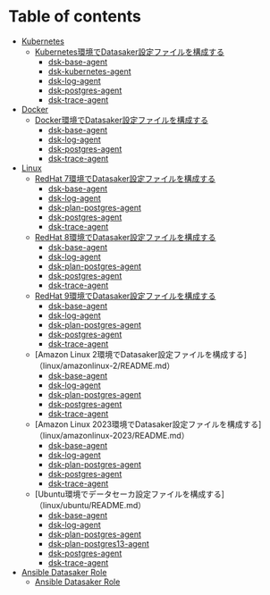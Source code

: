 # Table of contents

* [Kubernetes](kubernetes/README.md)
  * [Kubernetes環境でDatasaker設定ファイルを構成する](kubernetes/runtime/README.md)
    * [dsk-base-agent](kubernetes/runtime/dsk-base-agent.md)
    <!-- * [dsk-elasticsearch-agent](kubernetes/runtime/dsk-elasticsearch-agent.md) -->
    * [dsk-kubernetes-agent](kubernetes/runtime/dsk-kubernetes-agent.md)
    * [dsk-log-agent](kubernetes/runtime/dsk-log-agent.md)
    <!-- * [dsk-mongo-agent](kubernetes/runtime/dsk-mongo-agent.md) -->
    <!-- * [dsk-mysql-agent](kubernetes/runtime/dsk-mysql-agent.md) -->
    * [dsk-postgres-agent](kubernetes/runtime/dsk-postgres-agent.md)
    * [dsk-trace-agent](kubernetes/runtime/dsk-trace-agent.md)
* [Docker](container/README.md)
  * [Docker環境でDatasaker設定ファイルを構成する](container/docker/README.md)
    * [dsk-base-agent](container/docker/dsk-base-agent.md)
    <!-- * [dsk-elasticsearch-agent](container/docker/dsk-elasticsearch-agent.md) -->
    * [dsk-log-agent](container/docker/dsk-log-agent.md)
    <!-- * [dsk-mongo-agent](container/docker/dsk-mongo-agent.md) -->
    <!-- * [dsk-mysql-agent](container/docker/dsk-mysql-agent.md) -->
    * [dsk-postgres-agent](container/docker/dsk-postgres-agent.md)
    * [dsk-trace-agent](container/docker/dsk-trace-agent.md)
* [Linux](linux/README.md)
  * [RedHat 7環境でDatasaker設定ファイルを構成する](linux/RedHat-7/README.md)
    * [dsk-base-agent](linux/RedHat-7/dsk-base-agent.md)
    * [dsk-log-agent](linux/RedHat-7/dsk-log-agent.md)
    * [dsk-plan-postgres-agent](linux/RedHat-7/dsk-plan-postgres-agent.md)
    * [dsk-postgres-agent](linux/RedHat-7/dsk-postgres-agent.md)
    * [dsk-trace-agent](linux/RedHat-7/dsk-trace-agent.md)
  * [RedHat 8環境でDatasaker設定ファイルを構成する](linux/RedHat-8/README.md)
    * [dsk-base-agent](linux/RedHat-8/dsk-base-agent.md)
    * [dsk-log-agent](linux/RedHat-8/dsk-log-agent.md)
    * [dsk-plan-postgres-agent](linux/RedHat-8/dsk-plan-postgres-agent.md)
    * [dsk-postgres-agent](linux/RedHat-8/dsk-postgres-agen.md)
    * [dsk-trace-agent](linux/RedHat-8/dsk-trace-agent.md)
  * [RedHat 9環境でDatasaker設定ファイルを構成する](linux/RedHat-9/README.md)
    * [dsk-base-agent](linux/RedHat-9/dsk-base-agent.md)
    * [dsk-log-agent](linux/RedHat-9/dsk-log-agent.md)
    * [dsk-plan-postgres-agent](linux/RedHat-9/dsk-plan-postgres-agent.md)
    * [dsk-postgres-agent](linux/RedHat-9/dsk-postgres-agent.md)
    * [dsk-trace-agent](linux/RedHat-9/dsk-trace-agent.md)
  * [Amazon Linux 2環境でDatasaker設定ファイルを構成する]（linux/amazonlinux-2/README.md）
    * [dsk-base-agent](linux/amazonlinux-2/dsk-base-agent.md)
    * [dsk-log-agent](linux/amazonlinux-2/dsk-log-agent/README.md)
    * [dsk-plan-postgres-agent](linux/amazonlinux-2/dsk-plan-postgres-agent.md)
    * [dsk-postgres-agent](linux/amazonlinux-2/dsk-postgres-agent.md)
    * [dsk-trace-agent](linux/amazonlinux-2/dsk-trace-agent.md)
  * [Amazon Linux 2023環境でDatasaker設定ファイルを構成する]（linux/amazonlinux-2023/README.md）
    * [dsk-base-agent](linux/amazonlinux-2023/dsk-base-agent.md)
    * [dsk-log-agent](linux/amazonlinux-2023/dsk-log-agent.md)
    * [dsk-plan-postgres-agent](linux/amazonlinux-2023/dsk-plan-postgres-agent.md)
    * [dsk-postgres-agent](linux/amazonlinux-2023/dsk-postgres-agent.md)
    * [dsk-trace-agent](linux/amazonlinux-2023/dsk-trace-agent.md)
  * [Ubuntu環境でデータセーカ設定ファイルを構成する]（linux/ubuntu/README.md）
    * [dsk-base-agent](linux/ubuntu/dsk-base-agent.md)
    <!-- * [dsk-elasticsearch-agent](linux/ubuntu/dsk-elasticsearch-agent.md) -->
    * [dsk-log-agent](linux/ubuntu/dsk-log-agent.md)
    <!-- * [dsk-mongo-agent](linux/ubuntu/dsk-mongo-agent.md) -->
    <!-- * [dsk-mysql-agent](linux/ubuntu/dsk-mysql-agent.md) -->
    <!-- * [dsk-plan-mysql-agent](linux/ubuntu/dsk-plan-mysql-agent.md) -->
    * [dsk-plan-postgres-agent](linux/ubuntu/dsk-plan-postgres-agent.md)
    * [dsk-plan-postgres13-agent](linux/ubuntu/dsk-plan-postgres13-agent.md)
    * [dsk-postgres-agent](linux/ubuntu/dsk-postgres-agent.md)
    * [dsk-trace-agent](linux/ubuntu/dsk-trace-agent.md)
* [Ansible Datasaker Role](ansible/README.md)
  * [Ansible Datasaker Role](ansible/ansible.md)